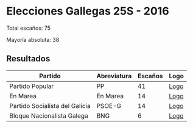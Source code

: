 # Elecciones Gallegas 25S - 2016

Total escaños: 75

Mayoría absoluta: 38

## Resultados

| Partido | Abreviatura | Escaños | Logo |
| - | - | - | - |
| Partido Popular | PP | 41 | [Logo](https://github.com/playzzz/Pactos/blob/master/Logos/PP.jpg?raw=true)
| En Marea | En Marea | 14 | [Logo](https://github.com/playzzz/Pactos/blob/master/Logos/En%20Marea.jpg?raw=true)
| Partido Socialista del Galicia | PSOE-G | 14 | [Logo](https://github.com/playzzz/Pactos/blob/master/Logos/PSOE.jpg?raw=true)
| Bloque Nacionalista Galega | BNG | 6 | [Logo](https://github.com/playzzz/Pactos/blob/master/Logos/BNG.jpg?raw=true)
